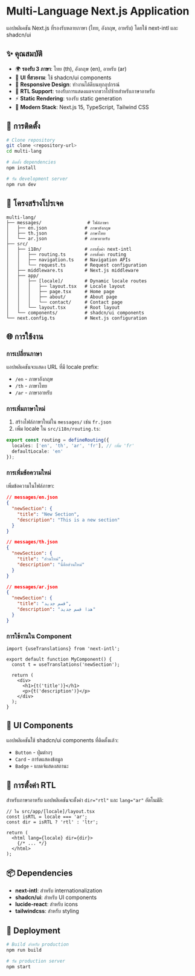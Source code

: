 # Multi-Language Next.js Application

แอปพลิเคชัน Next.js ที่รองรับหลายภาษา (ไทย, อังกฤษ, อาหรับ) โดยใช้ next-intl และ shadcn/ui

## ✨ คุณสมบัติ

- 🌍 **รองรับ 3 ภาษา**: ไทย (th), อังกฤษ (en), อาหรับ (ar)
- 🎨 **UI ที่สวยงาม**: ใช้ shadcn/ui components
- 📱 **Responsive Design**: ทำงานได้ดีบนทุกอุปกรณ์
- 🔄 **RTL Support**: รองรับการแสดงผลจากขวาไปซ้ายสำหรับภาษาอาหรับ
- ⚡ **Static Rendering**: รองรับ static generation
- 🚀 **Modern Stack**: Next.js 15, TypeScript, Tailwind CSS

## 🚀 การติดตั้ง

```bash
# Clone repository
git clone <repository-url>
cd multi-lang

# ติดตั้ง dependencies
npm install

# รัน development server
npm run dev
```

## 📁 โครงสร้างโปรเจค

```
multi-lang/
├── messages/                 # ไฟล์ภาษา
│   ├── en.json              # ภาษาอังกฤษ
│   ├── th.json              # ภาษาไทย
│   └── ar.json              # ภาษาอาหรับ
├── src/
│   ├── i18n/                # การตั้งค่า next-intl
│   │   ├── routing.ts       # การตั้งค่า routing
│   │   ├── navigation.ts    # Navigation APIs
│   │   └── request.ts       # Request configuration
│   ├── middleware.ts        # Next.js middleware
│   ├── app/
│   │   ├── [locale]/        # Dynamic locale routes
│   │   │   ├── layout.tsx   # Locale layout
│   │   │   ├── page.tsx     # Home page
│   │   │   ├── about/       # About page
│   │   │   └── contact/     # Contact page
│   │   └── layout.tsx       # Root layout
│   └── components/          # shadcn/ui components
└── next.config.ts           # Next.js configuration
```

## 🌐 การใช้งาน

### การเปลี่ยนภาษา

แอปพลิเคชันจะแสดง URL ที่มี locale prefix:
- `/en` - ภาษาอังกฤษ
- `/th` - ภาษาไทย  
- `/ar` - ภาษาอาหรับ

### การเพิ่มภาษาใหม่

1. สร้างไฟล์ภาษาใหม่ใน `messages/` เช่น `fr.json`
2. เพิ่ม locale ใน `src/i18n/routing.ts`:

```typescript
export const routing = defineRouting({
  locales: ['en', 'th', 'ar', 'fr'], // เพิ่ม 'fr'
  defaultLocale: 'en'
});
```

### การเพิ่มข้อความใหม่

เพิ่มข้อความในไฟล์ภาษา:

```json
// messages/en.json
{
  "newSection": {
    "title": "New Section",
    "description": "This is a new section"
  }
}
```

```json
// messages/th.json
{
  "newSection": {
    "title": "ส่วนใหม่",
    "description": "นี่คือส่วนใหม่"
  }
}
```

```json
// messages/ar.json
{
  "newSection": {
    "title": "قسم جديد",
    "description": "هذا قسم جديد"
  }
}
```

### การใช้งานใน Component

```tsx
import {useTranslations} from 'next-intl';

export default function MyComponent() {
  const t = useTranslations('newSection');
  
  return (
    <div>
      <h1>{t('title')}</h1>
      <p>{t('description')}</p>
    </div>
  );
}
```

## 🎨 UI Components

แอปพลิเคชันใช้ shadcn/ui components ที่ติดตั้งแล้ว:

- `Button` - ปุ่มต่างๆ
- `Card` - การ์ดแสดงข้อมูล
- `Badge` - แบดจ์แสดงสถานะ

## 🔧 การตั้งค่า RTL

สำหรับภาษาอาหรับ แอปพลิเคชันจะตั้งค่า `dir="rtl"` และ `lang="ar"` อัตโนมัติ:

```tsx
// ใน src/app/[locale]/layout.tsx
const isRTL = locale === 'ar';
const dir = isRTL ? 'rtl' : 'ltr';

return (
  <html lang={locale} dir={dir}>
    {/* ... */}
  </html>
);
```

## 📦 Dependencies

- **next-intl**: สำหรับ internationalization
- **shadcn/ui**: สำหรับ UI components
- **lucide-react**: สำหรับ icons
- **tailwindcss**: สำหรับ styling

## 🚀 Deployment

```bash
# Build สำหรับ production
npm run build

# รัน production server
npm start
```
